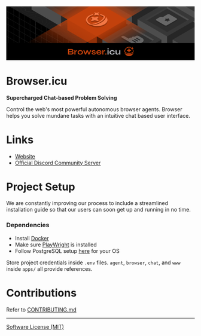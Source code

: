 <h1>
  <img src="./images/banner.png" alt="Browser.icu logo banner" align="center" />
</h1>

# Browser.icu

**Supercharged Chat-based Problem Solving**

Control the web's most powerful autonomous browser agents. Browser helps you solve mundane tasks with an intuitive chat based user interface.

# Links

- [Website](https://browser.icu/)
- [Official Discord Community Server](https://discord.gg/9R6TF23UNR)

# Project Setup

We are constantly improving our process to include a streamlined installation guide so that our users can soon get up and running in no time.

### Dependencies

- Install [Docker](https://docs.docker.com/get-started/)
- Make sure [PlayWright](https://playwright.dev/) is installed
- Follow PostgreSQL setup [here](https://www.postgresql.org/download/) for your OS

Store project credentials inside `.env` files. `agent`, `browser`, `chat`, and `www` inside `apps/` all provide references.

# Contributions

Refer to [CONTRIBUTING.md](./CONTRIBUTING.md)

---

[Software License (MIT)](./LICENSE)
